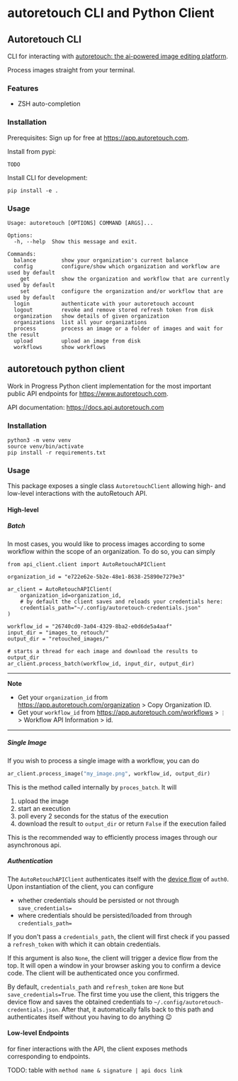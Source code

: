 # autoretouch CLI and Python Client

## Autoretouch CLI

CLI for interacting with [autoretouch: the ai-powered image editing platform](https://app.autoretouch.com).

Process images straight from your terminal.

### Features 

* ZSH auto-completion 

### Installation

Prerequisites: Sign up for free at https://app.autoretouch.com.

Install from pypi:

`TODO`

Install CLI for development:
```
pip install -e .
```

### Usage
```
Usage: autoretouch [OPTIONS] COMMAND [ARGS]...

Options:
  -h, --help  Show this message and exit.

Commands:
  balance        show your organization's current balance
  config         configure/show which organization and workflow are used by default
    get          show the organization and workflow that are currently used by default
    set          configure the organization and/or workflow that are used by default
  login          authenticate with your autoretouch account
  logout         revoke and remove stored refresh token from disk
  organization   show details of given organization
  organizations  list all your organizations
  process        process an image or a folder of images and wait for the result
  upload         upload an image from disk
  workflows      show workflows
```


## autoretouch python client

Work in Progress Python client implementation for the most important public API endpoints for https://www.autoretouch.com.

API documentation: https://docs.api.autoretouch.com


### Installation 

```shell script
python3 -m venv venv 
source venv/bin/activate
pip install -r requirements.txt
```

### Usage

This package exposes a single class `AutoretouchClient` allowing high- and low-level interactions with the autoRetouch API.

#### High-level

##### Batch 

In most cases, you would like to process images according to some workflow within the scope of an organization.
To do so, you can simply

```python3
from api_client.client import AutoRetouchAPIClient

organization_id = "e722e62e-5b2e-48e1-8638-25890e7279e3"

ar_client = AutoRetouchAPIClient(
    organization_id=organization_id,
    # by default the client saves and reloads your credentials here:
    credentials_path="~/.config/autoretouch-credentials.json"
)

workflow_id = "26740cd0-3a04-4329-8ba2-e0d6de5a4aaf"
input_dir = "images_to_retouch/"
output_dir = "retouched_images/"

# starts a thread for each image and download the results to output_dir
ar_client.process_batch(workflow_id, input_dir, output_dir)
```
---
**Note**

- Get your `organization_id` from https://app.autoretouch.com/organization > Copy Organization ID.
- Get your `workflow_id` from https://app.autoretouch.com/workflows > `⋮` > Workflow API Information > id.
---

##### Single Image

If you wish to process a single image with a workflow, you can do

```python
ar_client.process_image("my_image.png", workflow_id, output_dir)
```

This is the method called internally by `proces_batch`. It will 
1. upload the image
2. start an execution
3. poll every 2 seconds for the status of the execution
4. download the result to `output_dir` or return `False` if the execution failed 

This is the recommended way to efficiently process images through our asynchronous api.  

##### Authentication

The `AutoRetouchAPIClient` authenticates itself with the [device flow](https://auth0.com/docs/get-started/authentication-and-authorization-flow/device-authorization-flow) of `auth0`.
Upon instantiation of the client, you can configure
- whether credentials should be persisted or not through `save_credentials=`
- where credentials should be persisted/loaded from through `credentials_path=`

If you don't pass a `credentials_path`, the client will first check if you passed a `refresh_token` with which it can obtain credentials.

If this argument is also `None`, the client will trigger a device flow from the top.
It will open a window in your browser asking you to confirm a device code.
The client will be authenticated once you confirmed.

By default, `credentials_path` and `refresh_token` are `None` but `save_credentials=True`.
The first time you use the client, this triggers the device flow and saves the obtained credentials to `~/.config/autoretouch-credentials.json`.
After that, it automatically falls back to this path and authenticates itself without you having to do anything :wink:


#### Low-level Endpoints

for finer interactions with the API, the client exposes methods corresponding to endpoints.

TODO: table with `method name & signature | api docs link`
